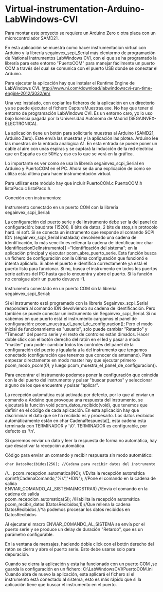 # Virtual-instrumentation-Arduino-LabWindows-CVI
Para montar este proyecto se requiere un Arduino Zero o otra placa con un microcontrolador SAMD21.

En esta aplicación se muestra como hacer instrumentación virtual con Arduino y la librería 
segainvex_scpi_Serial más elentormo de programación de National Instrumentos LabWindows CVI, 
con el que se ha programado la librería para este entorno "PuertoCOM" para manejar fácilmente un puerto
COM a través del cual se comunica con el puerto USB donde se conectar el Arduino.

Para ejecutar la aplicación hay que instalar el Runtime Engine de LabWindows CVI.
http://www.ni.com/download/labwindowscvi-run-time-engine-2012/3032/en/

Una vez instalado, con copiar los ficheros de la aplicación en un directorio ya se puede ejecutar 
el fichero CapturaMuestras.exe. No hay que tener el entorno de programación LabWindows CVI. Es un 
entorno caro, yo lo uso bajo licencia pagada por la Universidad Autónoma de Madrid (SEGAINVEX-ELECTRÓNICA).

La aplicación tiene un botón para solicitarle muestras al Arduino (SAMD21, Arduino Zero). Este 
envía las muestras y la aplicación las plotea. Arduino lee las muestras de la entrada analógica A1.
En esta entrada se puede poner un cable al aire con unas espiras y se captará la inducción de la red 
electrica que en España es de 50Hz y eso es lo que se verá en la gráfica.

Lo importante es ver como se usa la librería segainvex_scpi_Serial en Arduino y PuertoCOM en el PC. 
Ahora se da una explicación de como se utiliza esta última para hacer instrumentación virtual.

Para utilizar este módulo hay que incluir PuertoCOM.c PuertoCOM.h listaPaco.c listaPaco.h.
 
 Conexión con instrumentos:
 
Instrumento conectado en un puerto COM con la librería segainvex_scpi_Serial:

La configuración del puerto serie y del instrumento debe ser la del panel de configuración:
 baudrate 115200, 8 bits de datos, 2 bits de stop,sin protocolo hard. ni soft.
 Si se conecta un instrumento que responde al comando SCPI IDN (segainvex_scpi_Serial instalada)
devolviendo  una cadena de identificación, lo más sencillo es rellenar la cadena de  identificación:
	char IdentificacionDelInstrumento[] ="Identificación del sistema";
 en la aplicación principal y  ejecutar pcom_abre_puerto_serie. Esta función  busca un fichero de 
configuración con la última configuración que funcionó  e intenta aplicarlo. Si abre el puerto e
identifica correctamente ya está el puerto listo para funcionar.  Si no, busca el instrumento en
todos los puertos serie activos del PC hasta que lo encuentra y abre el puerto. Si la función no 
consigue abrir un puerto devueve -1.
 
Instrumento conectado en un puerto COM sin la librería segainvex_scpi_Serial:

 Si el instrumento está programado con la librería Segainvex_scpi_Serial  responderá al comando IDN
devolviendo su cadena de identificación. Pero también se puede conectar un instrumento  sin 
Segainvex_scpi_Serial.  Si no sabemos en que puerto está el instrumento cargamos el panel de  configuración:
	pcom_muestra_el_panel_de_configuracion();
 Pero el modo inicial de funcionamiento es "usuario", solo puede cambiar "Retardo" y "Timeout" del puerto 
serie y el resto de controles están dimados. Hacer doble click con el botón  derecho del ratón en el led 
y pasar a modo "master" para poder cambiar  todos los controles del panel de la configuración del puerto y
 igualarla a la del instrumento que tengamos conectado (configuración que tenemos que conocer de antemano).
 Para empezar directamente en modo master hay que ejecutar primero pcom_modo_pcom(0); y luego 
	pcom_muestra_el_panel_de_configuracion(). 

Para encontrar el instrumento podemos poner la  configuración que coincida con la del puerto del instrumento 
y pulsar "buscar puertos" y seleccionar alguno de los que encuentre y pulsar "aplicar".
 
 
 La recepción automática está activada por defecto, por lo que al enviar un  comando a Arduino que provoque 
una respuesta del instrumento, se ejecutará la función void pcom_datos_recibido(void), que tenemos que definir
en el código de cada aplicación. En esta aplicación hay que discriminar el dato que se ha recibido es y 
procesarlo. Los datos recibidos automáticamente están en char CadenaRespuesta[], esta  cadena esta terminada
 con TERMINADOR y '\0'. TERMINADOR es configurable, por defecto es '\n'.

 Si queremos enviar un dato y leer la respuesta de forma no automática, hay que desactivar la recepción 
automática.
 
Código para enviar un comando y recibir respuesta sin modo automático:

 	char DatosRecibidos[256]; //Cadena para recibir datos del instrumento
  //...
 	pcom_recepcion_automatica(NO); //Evita la recepción automática	
	sprintf(CadenaComando,"%s","*IDN"); //Pone el comando en la cadena de salida       
 	ENVIAR_COMANDO_AL_SISTEMA(MOSTRAR) //Envia el comando en la cadena de salida       
 	pcom_recepcion_automatica(SI); //Habilita la recepción automática	
	pcom_recibir_datos (DatosRecibidos,1);//Que rellena la cadena DatosRecibidos
	//Ya podemos procesar los datos recibidos en DatosRecibidos
  
Al ejecutar el macro ENVIAR_COMANDO_AL_SISTEMA se envía por el puerto serie y se produce un delay de duración
"Retardo", que es un parámetro configurable.
	
En la ventana de mensajes, haciendo doble click con el botón derecho del ratón  se cierra y abre el puerto 
serie. Esto debe usarse solo para depuración.

Cuando se cierra la aplicación y esta ha funcionado  con un puerto COM ,se guarda la configuración en un fichero:
C:\\LabWindowsCVI\\PuertoCOM.ini
Cuando abra de nuevo la aplicación, esta aplicará el fichero si el instrumento está conectado al sistema,
esto es más rápido que si la aplicación tiene que buscar el instrumento en el puerto.



